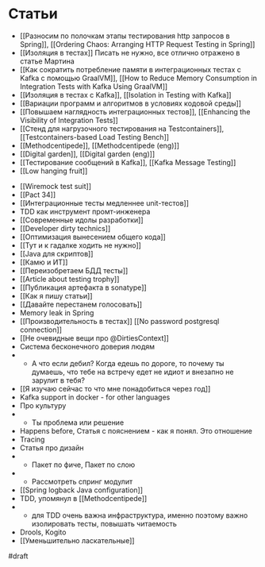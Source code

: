 # Статьи

+ [[Разносим по полочкам этапы тестирования http запросов в Spring]], [[Ordering Chaos: Arranging HTTP Request Testing in Spring]]
+ [[Изоляция в тестах]] Писать не нужно, все отлично отражено в статье Мартина
+ [[Как сократить потребление памяти в интеграционных тестах с Kafka с помощью GraalVM]], [[How to Reduce Memory Consumption in Integration Tests with Kafka Using GraalVM]]
+ [[Изоляция в тестах с Kafka]], [[Isolation in Testing with Kafka]]
+ [[Вариации программ и алгоритмов в условиях кодовой среды]]
+ [[Повышаем наглядность интеграционных тестов]], [[Enhancing the Visibility of Integration Tests]]
+ [[Стенд для нагрузочного тестирования на Testcontainers]], [[Testcontainers-based Load Testing Bench]]
+ [[Methodcentipede]], [[Methodcentipede (eng)]]
+ [[Digital garden]], [[Digital garden (eng)]]
+ [[Тестирование сообщений в Kafka]], [[Kafka Message Testing]]
+ [[Low hanging fruit]]
- [[Wiremock test suit]]
- [[Pact 34]]
- [[Интеграционные тесты медленнее unit-тестов]]
- TDD как инструмент промт-инженера
- [[Современные идолы разработки]]
- [[Developer dirty technics]]
- [[Оптимизация вынесением общего кода]]
- [[Тут и к гадалке ходить не нужно]]
- [[Java для скриптов]]
- [[Камю и ИТ]]
- [[Переизобретаем БДД тесты]]
- [[Article about testing trophy]]
- [[Публикация артефакта в sonatype]]
- [[Как я пишу статьи]]
- [[Давайте перестанем голосовать]]
- Memory leak in Spring
- [[Производительность в тестах]] [[No password postgresql connection]]
- [[Не очевидные вещи про @DirtiesContext]]
- Система бесконечного доверия людям
- - А что если дебил? Когда едешь по дороге, то почему ты думаешь, что тебе на встречу едет не идиот и внезапно не зарулит в тебя?
- [[Я изучаю сейчас то что мне понадобиться через год]]
- Kafka support in docker - for other languages
- Про культуру
- - Ты проблема или решение
- Happens before, Статья с пояснением - как я понял. Это отношение 
- Tracing 
- Статья про дизайн
- - Пакет по фиче, Пакет по слою
- - Рассмотреть спринг модулит
- [[Spring logback Java configuration]]
- TDD, упомянул в [[Methodcentipede]]
- - для TDD очень важна инфраструктура, именно поэтому важно изолировать тесты, повышать читаемость 
- Drools, Kogito
- [[Уменьшительно ласкательные]]

#draft